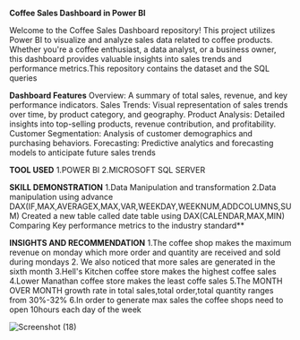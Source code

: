 **Coffee Sales Dashboard in Power BI**

Welcome to the Coffee Sales Dashboard repository! This project utilizes Power BI to visualize and analyze sales data related to coffee products. Whether you're a coffee enthusiast, a data analyst, or a business owner, this dashboard provides valuable insights into sales trends and performance metrics.This repository contains the dataset and the SQL queries

**Dashboard Features**
Overview: A summary of total sales, revenue, and key performance indicators.
Sales Trends: Visual representation of sales trends over time, by product category, and geography.
Product Analysis: Detailed insights into top-selling products, revenue contribution, and profitability.
Customer Segmentation: Analysis of customer demographics and purchasing behaviors.
Forecasting: Predictive analytics and forecasting models to anticipate future sales trends

**TOOL USED**
1.POWER  BI
2.MICROSOFT SQL SERVER

**SKILL DEMONSTRATION**
1.Data Manipulation and transformation
2.Data manipulation using advance DAX(IF,MAX,AVERAGEX,MAX,VAR,WEEKDAY,WEEKNUM,ADDCOLUMNS,SUM)
Created a new table called date table using DAX(CALENDAR,MAX,MIN)
Comparing Key performance metrics to the industry standard**

**INSIGHTS AND RECOMMENDATION**
1.The coffee shop makes the maximum revenue on monday which more order and quantity are received and sold during mondays
2. We also noticed that more sales are generated in  the sixth month
3.Hell's Kitchen coffee store makes the highest coffee sales 
4.Lower Manathan coffee store makes the least coffe sales 
5.The MONTH OVER MONTH growth rate in total sales,total order,total quantity ranges from 30%-32%
6.In order to generate max sales the coffee shops need to open 10hours each day of the week 



![Screenshot (18)](https://github.com/bjgba/COFFE-SALES-DASHBOARD/assets/162343390/0440ea3d-57ed-4917-963d-33e067477fc8)


